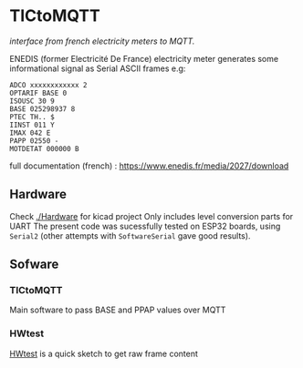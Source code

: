 # TICtoMQTT
*interface from french electricity meters to MQTT.*

ENEDIS (former Electricité De France) electricity meter generates some informational signal as Serial ASCII frames e.g:
```
ADCO xxxxxxxxxxxx 2
OPTARIF BASE 0
ISOUSC 30 9
BASE 025298937 8
PTEC TH.. $
IINST 011 Y
IMAX 042 E
PAPP 02550 -
MOTDETAT 000000 B
```
full documentation (french) : https://www.enedis.fr/media/2027/download

## Hardware
Check [./Hardware](./Hardware) for kicad project
Only includes level conversion parts for UART
The present code was sucessfully tested on ESP32 boards, using ``Serial2`` (other attempts with ``SoftwareSerial`` gave good results).

## Sofware
### TICtoMQTT
Main software to pass BASE and PPAP values over MQTT
### HWtest
[HWtest](./HWtest) is a quick sketch to get raw frame content